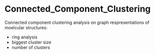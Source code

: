 # Connected_Component_Clustering

Connected component clustering analysis on graph respresentations of moelcular structures:
- ring analysis
- biggest cluster size
- number of clusters
